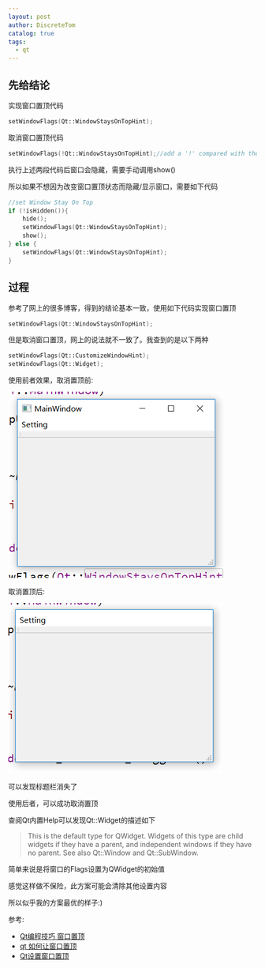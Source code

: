 ```yaml
---
layout: post
author: DiscreteTom
catalog: true
tags:
  - qt
---
```


## 先给结论

实现窗口置顶代码

```c++
setWindowFlags(Qt::WindowStaysOnTopHint);
```

取消窗口置顶代码

```c++
setWindowFlags(!Qt::WindowStaysOnTopHint);//add a '!' compared with the upper one
```

执行上述两段代码后窗口会隐藏，需要手动调用show()

所以如果不想因为改变窗口置顶状态而隐藏/显示窗口，需要如下代码

```c++
//set Window Stay On Top
if (!isHidden()){
	hide();
	setWindowFlags(Qt::WindowStaysOnTopHint);
	show();
} else {
	setWindowFlags(Qt::WindowStaysOnTopHint);
}
```

## 过程

参考了网上的很多博客，得到的结论基本一致，使用如下代码实现窗口置顶

```c++
setWindowFlags(Qt::WindowStaysOnTopHint);
```

但是取消窗口置顶，网上的说法就不一致了。我查到的是以下两种

```c++
setWindowFlags(Qt::CustomizeWindowHint);
setWindowFlags(Qt::Widget);
```

使用前者效果，取消置顶前:

![5-1](/img/5-1.png)

取消置顶后:

![5-2](/img/5-2.png)

可以发现标题栏消失了

使用后者，可以成功取消置顶

查阅Qt内置Help可以发现Qt::Widget的描述如下

> This is the default type for QWidget. Widgets of this type are child widgets if they have a parent, and independent windows if they have no parent. See also Qt::Window and Qt::SubWindow.

简单来说是将窗口的Flags设置为QWidget的初始值

感觉这样做不保险，此方案可能会清除其他设置内容

所以似乎我的方案最优的样子:)

参考:
- [Qt编程技巧 窗口置顶](http://blog.csdn.net/killua_hzl/article/details/5288769)
- [qt 如何让窗口置顶](http://blog.csdn.net/dongpanshan/article/details/17612655)
- [Qt设置窗口置顶](http://blog.sina.com.cn/s/blog_8a3023730100v507.html)
